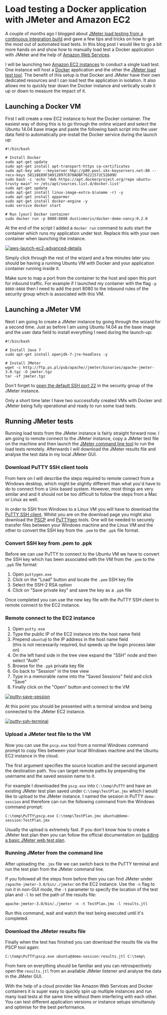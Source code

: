 ﻿<!--
	Tags: jmeter docker aws cloud
-->

# Load testing a Docker application with JMeter and Amazon EC2

A couple of months ago I blogged about [JMeter load testing from a continuous integration build](https://dusted.codes/jmeter-load-testing-from-a-continuous-integration-build) and gave a few tips and tricks on how to get the most out of automated load tests. In this blog post I would like to go a bit more hands on and show how to manually load test a Docker application with JMeter and the help of [Amazon Web Services](https://aws.amazon.com/).

I will be launching two [Amazon EC2 instances](https://aws.amazon.com/ec2/) to conduct a single load test. One instance will host a [Docker](https://www.docker.com/) application and the other the [JMeter load test tool](http://jmeter.apache.org/). The benefit of this setup is that Docker and JMeter have their own dedicated resources and I can load test the application in isolation. It also allows me to quickly tear down the Docker instance and vertically scale it up or down to measure the impact of it.

## Launching a Docker VM

First I will create a new EC2 instance to host the Docker container. The easiest way of doing this is to go through the online wizard and select the Ubuntu 14.04 base image and paste the following bash script into the user data field to automatically pre-install the Docker service during the launch up:

<pre><code>#!/bin/bash

# Install Docker
sudo apt-get update
sudo apt-get install apt-transport-https ca-certificates
sudo apt-key adv --keyserver hkp://p80.pool.sks-keyservers.net:80 --recv-keys 58118E89F3A912897C070ADBF76221572C52609D
sudo bash -c 'echo "deb https://apt.dockerproject.org/repo ubuntu-trusty main" >> /etc/apt/sources.list.d/docker.list'
sudo apt-get update
sudo apt-get install linux-image-extra-$(uname -r) -y
sudo apt-get install apparmor
sudo apt-get install docker-engine -y
sudo service docker start

# Run [your] Docker container
sudo docker run -p 8080:8888 dustinmoris/docker-demo-nancy:0.2.0
</code></pre>

At the end of the script I added a `docker run` command to auto start the container which runs my application under test. Replace this with your own container when launching the instance.

<a href="https://www.flickr.com/photos/130657798@N05/29654177530/in/dateposted-public/" title="aws-launch-ec2-advanced-details"><img src="https://c3.staticflickr.com/9/8512/29654177530_0e02d29b0a_z.jpg" alt="aws-launch-ec2-advanced-details"></a>

Simply click through the rest of the wizard and a few minutes later you should be having a running Ubuntu VM with Docker and your application container running inside it.

Make sure to map a port from the container to the host and open this port for inbound traffic. For example if I launched my container with the flag `-p 8080:8888` then I need to add the port 8080 to the inbound rules of the security group which is associated with this VM.

## Launching a JMeter VM

Next I am going to create a JMeter instance by going through the wizard for a second time. Just as before I am using Ubuntu 14.04 as the base image and the user data field to install everything I need during the launch-up:

<pre><code>#!/bin/bash

# Install Java 7
sudo apt-get install openjdk-7-jre-headless -y

# Install JMeter
wget -c http://ftp.ps.pl/pub/apache//jmeter/binaries/apache-jmeter-3.0.tgz -O jmeter.tgz
tar -xf jmeter.tgz</code></pre>

Don't forget to [open the default SSH port 22](http://docs.aws.amazon.com/AWSEC2/latest/UserGuide/authorizing-access-to-an-instance.html) in the security group of the JMeter instance.

Only a short time later I have two successfully created VMs with Docker and JMeter being fully operational and ready to run some load tests.

## Running JMeter tests

Running load tests from the JMeter instance is fairly straight forward now. I am going to remote connect to the JMeter instance, copy a JMeter test file on the machine and then launch the [JMeter command line tool](http://jmeter.apache.org/usermanual/get-started.html#non_gui) to run the load tests remotely. Afterwards I will download the JMeter results file and analyse the test data in my local JMeter GUI.

### Download PuTTY SSH client tools

From here on I will describe the steps required to remote connect from a Windows desktop, which might be slightly different than what you'd have to do to connect from a Unix based system. However, most things are very similar and and it should not be too difficult to follow the steps from a Mac or Linux as well.

In order to SSH from Windows to a Linux VM you will have to download the [PuTTY SSH client](http://www.chiark.greenend.org.uk/~sgtatham/putty/download.html). Whilst you are on the download page you might also download the [PSCP](https://the.earth.li/~sgtatham/putty/latest/x86/pscp.exe) and [PuTTYgen](https://the.earth.li/~sgtatham/putty/latest/x86/puttygen.exe) tools. One will be needed to securely transfer files between your Windows machine and the Linux VM and the other to convert the SSH key from the `.pem` to the `.ppk` file format.

### Convert SSH key from .pem to .ppk

Before we can use PuTTY to connect to the Ubuntu VM we have to convert the SSH key which has been associated with the VM from the `.pem` to the `.ppk` file format:

1. Open `puttygen.exe`
2. Click on the &quot;Load&quot; button and locate the `.pem` SSH key file
3. Select the SSH-2 RSA option
4. Click on &quot;Save private key&quot; and save the key as a `.ppk` file

Once completed you can use the new key file with the PuTTY SSH client to remote connect to the EC2 instance.

### Remote connect to the EC2 instance

1. Open `putty.exe`
2. Type the public IP of the EC2 instance into the host name field
3. Prepend `ubuntu@` to the IP address in the host name field<br />(this is not necessarily required, but speeds up the login process later on)
4. On the left hand side in the tree view expand the &quot;SSH&quot; node and then select &quot;Auth&quot;
5. Browse for the `.ppk` private key file
6. Go back to &quot;Session&quot; in the tree view
7. Type in a memorable name into the &quot;Saved Sessions&quot; field and click &quot;Save&quot;
8. Finally click on the &quot;Open&quot; button and connect to the VM

<a href="https://www.flickr.com/photos/130657798@N05/29322755824/in/dateposted-public/" title="putty-save-session"><img src="https://c1.staticflickr.com/9/8336/29322755824_17f6309900_z.jpg" alt="putty-save-session"></a>

At this point you should be presented with a terminal window and being connected to the JMeter EC2 instance.

<a href="https://www.flickr.com/photos/130657798@N05/29949798345/in/dateposted-public/" title="putty-ssh-terminal"><img src="https://c2.staticflickr.com/6/5283/29949798345_ee71aabcdf_z.jpg" alt="putty-ssh-terminal"></a>

### Upload a JMeter test file to the VM

Now you can use the `pscp.exe` tool from a normal Windows command prompt to copy files between your local Windows machine and the Ubuntu EC2 instance in the cloud.

The first argument specifies the source location and the second argument the destination path. You can target remote paths by prepending the username and the saved session name to it.

For example I downloaded the `pscp.exe` into `C:\temp\PuTTY` and have an existing JMeter test plan saved under `C:\temp\TestPlan.jmx` which I would like to upload to the JMeter instance. I named the session in PuTTY `demo-session` and therefore can run the following command from the Windows command prompt:

<pre><code>C:\temp\PuTTY\pscp.exe C:\temp\TestPlan.jmx ubuntu@demo-session:TestPlan.jmx</code></pre>

Usually the upload is extremely fast. If you don't know how to create a JMeter test plan then you can follow the official documentation on [building a basic JMeter web test plan](http://jmeter.apache.org/usermanual/build-web-test-plan.html).

### Running JMeter from the command line

After uploading the `.jmx` file we can switch back to the PuTTY terminal and run the test plan from the JMeter command line.

If you followed all the steps from before then you can find JMeter under `/apache-jmeter-3.0/bin/./jmeter` on the EC2 instance. Use the `-n` flag to run it in non-GUI mode, the `-t` parameter to specify the location of the test plan and `-l` to set the path of the results file:

<pre><code>apache-jmeter-3.0/bin/./jmeter -n -t TestPlan.jmx -l results.jtl</code></pre>

Run this command, wait and watch the test being executed until it's completed.

### Download the JMeter results file

Finally when the test has finished you can download the results file via the PSCP tool again:

<pre><code>C:\temp\PuTTY\pscp.exe ubuntu@demo-session:results.jtl C:\temp\</code></pre>

From here on everything should be familiar and you can retrospectively open the `results.jtl` from an available JMeter listener and analyse the data in the JMeter GUI.

With the help of a cloud provider like Amazon Web Services and Docker containers it is super easy to quickly spin up multiple instances and run many load tests at the same time without them interfering with each other. You can test different application versions or instance setups simultanuly and optimise for the best performance.
